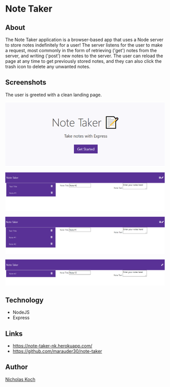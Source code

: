 # Note Taker

## About

The Note Taker application is a browser-based app that uses a Node server to store notes indefinitely for a user! The server listens for the user to make a request, most commonly in the form of retrieving ('get') notes from the server, and writing ('post') new notes to the server. The user can reload the page at any time to get previously stored notes, and they can also click the trash icon to delete any unwanted notes. 

## Screenshots


The user is greeted with a clean landing page.

![](public/assets/notes1.png)




![](public/assets/notes2.png)

![](public/assets/notes3.png)

![](public/assets/notes4.png)

## Technology

- NodeJS
- Express

## Links

- https://note-taker-nk.herokuapp.com/
- https://github.com/marauder30/note-taker

## Author

[Nicholas Koch](https://marauder30.github.io/portfolio)